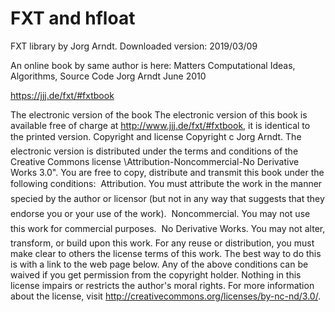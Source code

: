 # FXT and hfloat
FXT library by Jorg Arndt. Downloaded version: 2019/03/09

An online book by same author is here:
Matters Computational
Ideas, Algorithms, Source Code
Jorg Arndt
June 2010

https://jjj.de/fxt/#fxtbook

The electronic version of the book
The electronic version of this book is available free of charge at http://www.jjj.de/fxt/#fxtbook, it
is identical to the printed version.
Copyright and license
Copyright 
c Jorg Arndt.
The electronic version is distributed under the terms and conditions of the Creative Commons license
\Attribution-Noncommercial-No Derivative Works 3.0". You are free to copy, distribute and transmit
this book under the following conditions:
 Attribution. You must attribute the work in the manner specied by the author or licensor (but
not in any way that suggests that they endorse you or your use of the work).
 Noncommercial. You may not use this work for commercial purposes.
 No Derivative Works. You may not alter, transform, or build upon this work.
For any reuse or distribution, you must make clear to others the license terms of this work. The best
way to do this is with a link to the web page below. Any of the above conditions can be waived if you
get permission from the copyright holder. Nothing in this license impairs or restricts the author's moral
rights.
For more information about the license, visit http://creativecommons.org/licenses/by-nc-nd/3.0/.


